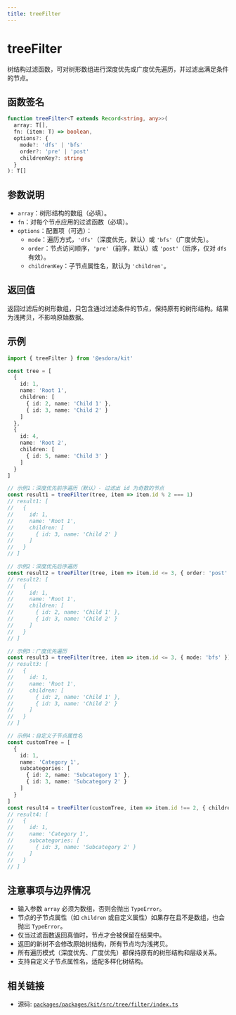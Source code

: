 ```yaml
---
title: treeFilter
---
```


# treeFilter

树结构过滤函数，可对树形数组进行深度优先或广度优先遍历，并过滤出满足条件的节点。

## 函数签名

```typescript
function treeFilter<T extends Record<string, any>>(
  array: T[],
  fn: (item: T) => boolean,
  options?: {
    mode?: 'dfs' | 'bfs'
    order?: 'pre' | 'post'
    childrenKey?: string
  }
): T[]
```

## 参数说明

- `array`：树形结构的数组（必填）。
- `fn`：对每个节点应用的过滤函数（必填）。
- `options`：配置项（可选）：
  - `mode`：遍历方式，`'dfs'`（深度优先，默认）或 `'bfs'`（广度优先）。
  - `order`：节点访问顺序，`'pre'`（前序，默认）或 `'post'`（后序，仅对 `dfs` 有效）。
  - `childrenKey`：子节点属性名，默认为 `'children'`。

## 返回值

返回过滤后的树形数组，只包含通过过滤条件的节点，保持原有的树形结构。结果为浅拷贝，不影响原始数据。

## 示例

```typescript
import { treeFilter } from '@esdora/kit'

const tree = [
  {
    id: 1,
    name: 'Root 1',
    children: [
      { id: 2, name: 'Child 1' },
      { id: 3, name: 'Child 2' }
    ]
  },
  {
    id: 4,
    name: 'Root 2',
    children: [
      { id: 5, name: 'Child 3' }
    ]
  }
]

// 示例1：深度优先前序遍历（默认）- 过滤出 id 为奇数的节点
const result1 = treeFilter(tree, item => item.id % 2 === 1)
// result1: [
//   {
//     id: 1,
//     name: 'Root 1',
//     children: [
//       { id: 3, name: 'Child 2' }
//     ]
//   }
// ]

// 示例2：深度优先后序遍历
const result2 = treeFilter(tree, item => item.id <= 3, { order: 'post' })
// result2: [
//   {
//     id: 1,
//     name: 'Root 1',
//     children: [
//       { id: 2, name: 'Child 1' },
//       { id: 3, name: 'Child 2' }
//     ]
//   }
// ]

// 示例3：广度优先遍历
const result3 = treeFilter(tree, item => item.id <= 3, { mode: 'bfs' })
// result3: [
//   {
//     id: 1,
//     name: 'Root 1',
//     children: [
//       { id: 2, name: 'Child 1' },
//       { id: 3, name: 'Child 2' }
//     ]
//   }
// ]

// 示例4：自定义子节点属性名
const customTree = [
  {
    id: 1,
    name: 'Category 1',
    subcategories: [
      { id: 2, name: 'Subcategory 1' },
      { id: 3, name: 'Subcategory 2' }
    ]
  }
]
const result4 = treeFilter(customTree, item => item.id !== 2, { childrenKey: 'subcategories' })
// result4: [
//   {
//     id: 1,
//     name: 'Category 1',
//     subcategories: [
//       { id: 3, name: 'Subcategory 2' }
//     ]
//   }
// ]
```

## 注意事项与边界情况

- 输入参数 `array` 必须为数组，否则会抛出 `TypeError`。
- 节点的子节点属性（如 `children` 或自定义属性）如果存在且不是数组，也会抛出 `TypeError`。
- 仅当过滤函数返回真值时，节点才会被保留在结果中。
- 返回的新树不会修改原始树结构，所有节点均为浅拷贝。
- 所有遍历模式（深度优先、广度优先）都保持原有的树形结构和层级关系。
- 支持自定义子节点属性名，适配多样化树结构。

## 相关链接

- 源码: [`packages/packages/kit/src/tree/filter/index.ts`](https://github.com/esdora-js/esdora/blob/main/packages/packages/kit/src/tree/filter/index.ts)
